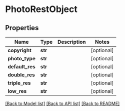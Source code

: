 # PhotoRestObject

## Properties
Name | Type | Description | Notes
------------ | ------------- | ------------- | -------------
**copyright** | **str** |  | [optional] 
**photo_type** | **str** |  | [optional] 
**default_res** | **str** |  | [optional] 
**double_res** | **str** |  | [optional] 
**triple_res** | **str** |  | [optional] 
**low_res** | **str** |  | [optional] 

[[Back to Model list]](../README.md#documentation-for-models) [[Back to API list]](../README.md#documentation-for-api-endpoints) [[Back to README]](../README.md)

